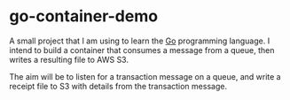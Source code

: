 # go-container-demo

A small project that I am using to learn the [Go](https://github.com/golang/go) programming language. I intend to build a container that consumes a message from a queue, then writes a resulting file to AWS S3.

The aim will be to listen for a transaction message on a queue, and write a receipt file to S3 with details from the transaction message.
